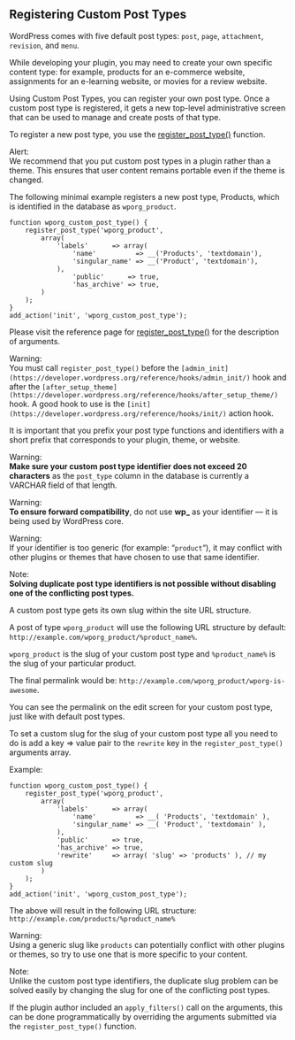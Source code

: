 Registering Custom Post Types
-----------------------------

WordPress comes with five default post types: `post`, `page`, `attachment`, `revision`, and `menu`.

While developing your plugin, you may need to create your own specific content type: for example, products for an e-commerce website, assignments for an e-learning website, or movies for a review website.

Using Custom Post Types, you can register your own post type. Once a custom post type is registered, it gets a new top-level administrative screen that can be used to manage and create posts of that type.

To register a new post type, you use the [register\_post\_type()](https://developer.wordpress.org/reference/functions/register_post_type/) function.

Alert:  
We recommend that you put custom post types in a plugin rather than a theme. This ensures that user content remains portable even if the theme is changed.  

The following minimal example registers a new post type, Products, which is identified in the database as `wporg_product`.

    function wporg_custom_post_type() {
    	register_post_type('wporg_product',
    		array(
    			'labels'      => array(
    				'name'          => __('Products', 'textdomain'),
    				'singular_name' => __('Product', 'textdomain'),
    			),
    				'public'      => true,
    				'has_archive' => true,
    		)
    	);
    }
    add_action('init', 'wporg_custom_post_type');
    

Please visit the reference page for [register\_post\_type()](https://developer.wordpress.org/reference/functions/register_post_type/) for the description of arguments.

Warning:  
You must call `register_post_type()` before the `[admin_init](https://developer.wordpress.org/reference/hooks/admin_init/)` hook and after the `[after_setup_theme](https://developer.wordpress.org/reference/hooks/after_setup_theme/)` hook. A good hook to use is the `[init](https://developer.wordpress.org/reference/hooks/init/)` action hook.

It is important that you prefix your post type functions and identifiers with a short prefix that corresponds to your plugin, theme, or website.

Warning:  
**Make sure your custom post type identifier does not exceed 20 characters** as the `post_type` column in the database is currently a VARCHAR field of that length.

Warning:  
**To ensure forward compatibility**, do not use **wp\_** as your identifier — it is being used by WordPress core.

Warning:  
If your identifier is too generic (for example: “`product`“), it may conflict with other plugins or themes that have chosen to use that same identifier.

Note:  
**Solving duplicate post type identifiers is not possible without disabling one of the conflicting post types.**

A custom post type gets its own slug within the site URL structure.

A post of type `wporg_product` will use the following URL structure by default: `http://example.com/wporg_product/%product_name%`.

`wporg_product` is the slug of your custom post type and `%product_name%` is the slug of your particular product.

The final permalink would be: `http://example.com/wporg_product/wporg-is-awesome`.

You can see the permalink on the edit screen for your custom post type, just like with default post types.

To set a custom slug for the slug of your custom post type all you need to do is add a key => value pair to the `rewrite` key in the `register_post_type()` arguments array.

Example:

    function wporg_custom_post_type() {
    	register_post_type('wporg_product',
    		array(
    			'labels'      => array(
    				'name'          => __( 'Products', 'textdomain' ),
    				'singular_name' => __( 'Product', 'textdomain' ),
    			),
    			'public'      => true,
    			'has_archive' => true,
    			'rewrite'     => array( 'slug' => 'products' ), // my custom slug
    		)
    	);
    }
    add_action('init', 'wporg_custom_post_type');
    

The above will result in the following URL structure: `http://example.com/products/%product_name%`

Warning:  
Using a generic slug like `products` can potentially conflict with other plugins or themes, so try to use one that is more specific to your content.

Note:  
Unlike the custom post type identifiers, the duplicate slug problem can be solved easily by changing the slug for one of the conflicting post types.

If the plugin author included an `apply_filters()` call on the arguments, this can be done programmatically by overriding the arguments submitted via the `register_post_type()` function.